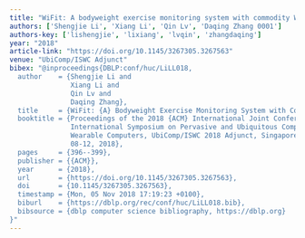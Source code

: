 ```yaml
---
title: "WiFit: A bodyweight exercise monitoring system with commodity Wi-Fi"
authors: ['Shengjie Li', 'Xiang Li', 'Qin Lv', 'Daqing Zhang 0001']
authors-key: ['lishengjie', 'lixiang', 'lvqin', 'zhangdaqing']
year: "2018"
article-link: "https://doi.org/10.1145/3267305.3267563"
venue: "UbiComp/ISWC Adjunct"
bibex: "@inproceedings{DBLP:conf/huc/LiLL018,
  author    = {Shengjie Li and
               Xiang Li and
               Qin Lv and
               Daqing Zhang},
  title     = {WiFit: {A} Bodyweight Exercise Monitoring System with Commodity Wi-Fi},
  booktitle = {Proceedings of the 2018 {ACM} International Joint Conference and 2018
               International Symposium on Pervasive and Ubiquitous Computing and
               Wearable Computers, UbiComp/ISWC 2018 Adjunct, Singapore, October
               08-12, 2018},
  pages     = {396--399},
  publisher = {{ACM}},
  year      = {2018},
  url       = {https://doi.org/10.1145/3267305.3267563},
  doi       = {10.1145/3267305.3267563},
  timestamp = {Mon, 05 Nov 2018 17:19:23 +0100},
  biburl    = {https://dblp.org/rec/conf/huc/LiLL018.bib},
  bibsource = {dblp computer science bibliography, https://dblp.org}
}"
---
```

